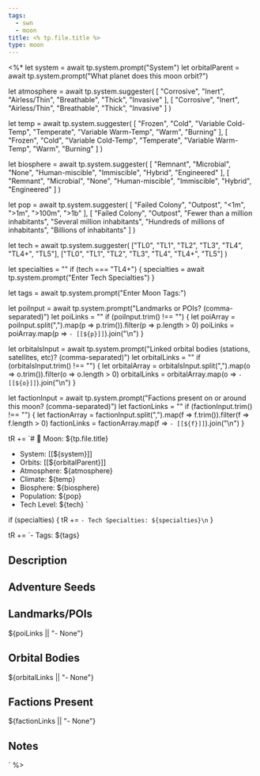 ```yaml
---
tags:
  - swn
  - moon
title: <% tp.file.title %>
type: moon
---
```


<%*
let system = await tp.system.prompt("System")
let orbitalParent = await tp.system.prompt("What planet does this moon orbit?")

let atmosphere = await tp.system.suggester(
	[
		"Corrosive", "Inert", "Airless/Thin", "Breathable",
		"Thick", "Invasive"
	],
	[
		"Corrosive", "Inert", "Airless/Thin", "Breathable",
		"Thick", "Invasive"
	]
)

let temp = await tp.system.suggester(
	[
		"Frozen", "Cold", "Variable Cold-Temp",
		"Temperate",
		"Variable Warm-Temp", "Warm", "Burning"
	],
	[
		"Frozen", "Cold", "Variable Cold-Temp",
		"Temperate",
		"Variable Warm-Temp", "Warm", "Burning"
	]
)

let biosphere = await tp.system.suggester(
	[
		"Remnant", "Microbial", "None", "Human-miscible",
		"Immiscible", "Hybrid", "Engineered"
	],
	[
		"Remnant", "Microbial", "None", "Human-miscible",
		"Immiscible", "Hybrid", "Engineered"
	]
)

let pop = await tp.system.suggester(
	[
		"Failed Colony", "Outpost", "<1m", ">1m", ">100m", ">1b"
	],
	[
		"Failed Colony", "Outpost", "Fewer than a million inhabitants", "Several million inhabitants", "Hundreds of millions of inhabitants", "Billions of inhabitants"
	]
)

let tech = await tp.system.suggester(
  ["TL0", "TL1", "TL2", "TL3", "TL4", "TL4+", "TL5"],
  ["TL0", "TL1", "TL2", "TL3", "TL4", "TL4+", "TL5"]
)

let specialties = ""
if (tech === "TL4+") {
  specialties = await tp.system.prompt("Enter Tech Specialties")
}

let tags = await tp.system.prompt("Enter Moon Tags:")

let poiInput = await tp.system.prompt("Landmarks or POIs? (comma-separated)")
let poiLinks = ""
if (poiInput.trim() !== "") {
  let poiArray = poiInput.split(",").map(p => p.trim()).filter(p => p.length > 0)
  poiLinks = poiArray.map(p => `- [[${p}]]`).join("\n")
}

let orbitalsInput = await tp.system.prompt("Linked orbital bodies (stations, satellites, etc)? (comma-separated)")
let orbitalLinks = ""
if (orbitalsInput.trim() !== "") {
  let orbitalArray = orbitalsInput.split(",").map(o => o.trim()).filter(o => o.length > 0)
  orbitalLinks = orbitalArray.map(o => `- [[${o}]]`).join("\n")
}

let factionInput = await tp.system.prompt("Factions present on or around this moon? (comma-separated)")
let factionLinks = ""
if (factionInput.trim() !== "") {
  let factionArray = factionInput.split(",").map(f => f.trim()).filter(f => f.length > 0)
  factionLinks = factionArray.map(f => `- [[${f}]]`).join("\n")
}

tR += `# 🌙 Moon: ${tp.file.title}

- System: [[${system}]]
- Orbits: [[${orbitalParent}]]
- Atmosphere: ${atmosphere}
- Climate: ${temp}
- Biosphere: ${biosphere}
- Population: ${pop}
- Tech Level: ${tech}
`

if (specialties) {
  tR += `- Tech Specialties: ${specialties}\n`
}

tR += `- Tags: ${tags}

## Description

## Adventure Seeds

## Landmarks/POIs
${poiLinks || "- None"}

## Orbital Bodies
${orbitalLinks || "- None"}

## Factions Present
${factionLinks || "- None"}

## Notes
`
%>

